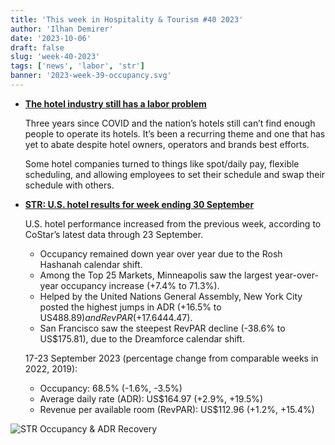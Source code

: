 ```yaml
---
title: 'This week in Hospitality & Tourism #40 2023'
author: 'Ilhan Demirer'
date: '2023-10-06'
draft: false
slug: 'week-40-2023'
tags: ['news', 'labor', 'str']
banner: '2023-week-39-occupancy.svg'
---
```


- **[The hotel industry still has a labor problem](https://hotelsmag.com/news/the-hotel-industry-still-has-a-labor-problem/)**

  Three years since COVID and the nation’s hotels still can’t find enough people to operate its hotels. It’s been a recurring theme and one that has yet to abate despite hotel owners, operators and brands best efforts.

  Some hotel companies turned to things like spot/daily pay, flexible scheduling, and allowing employees to set their schedule and swap their schedule with others.

- **[STR: U.S. hotel results for week ending 30 September](https://str.com/press-release/us-hotel-results-week-ending-30-september)**

  U.S. hotel performance increased from the previous week, according to CoStar’s latest data through 23 September.

  - Occupancy remained down year over year due to the Rosh Hashanah calendar shift.
  - Among the Top 25 Markets, Minneapolis saw the largest year-over-year occupancy increase (+7.4% to 71.3%).
  - Helped by the United Nations General Assembly, New York City posted the highest jumps in ADR (+16.5% to US$488.89) and RevPAR (+17.6% to US$444.47).
  - San Francisco saw the steepest RevPAR decline (-38.6% to US$175.81), due to the Dreamforce calendar shift.

  17-23 September 2023 (percentage change from comparable weeks in 2022, 2019):

  - Occupancy: 68.5% (-1.6%, -3.5%)
  - Average daily rate (ADR): US$164.97 (+2.9%, +19.5%)
  - Revenue per available room (RevPAR): US$112.96 (+1.2%, +15.4%)

![STR Occupancy & ADR Recovery](/images/blogimages/2023-week-39-occupancy.svg)
